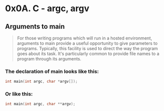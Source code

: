 # 0x0A. C - argc, argv

## Arguments to main
> For those writing programs which will run in a hosted environment, arguments to main provide a useful opportunity to give parameters to programs. Typically, this facility is used to direct the way the program goes about its task. It's particularly common to provide file names to a program through its arguments.

### The declaration of main looks like this:
```c
int main(int argc, char *argv[]);
```
### Or like this:
```c
int main(int argc, char **argv);
```


